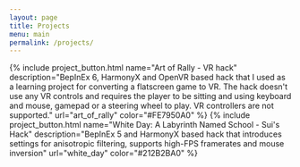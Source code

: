 ```yaml
---
layout: page
title: Projects
menu: main
permalink: /projects/
---
```

<link rel="stylesheet" href="{{ base }}/css/projects.css">

<div class="gametable-container">
{% include project_button.html name="Art of Rally - VR hack" description="BepInEx 6, HarmonyX and OpenVR based hack that I used as a learning project for converting a flatscreen game to VR. The hack doesn't use any VR controls and requires the player to be sitting and using keyboard and mouse, gamepad or a steering wheel to play. VR controllers are not supported." url="art_of_rally" color="#FE7950A0" %}
{% include project_button.html name="White Day: A Labyrinth Named School - Sui's Hack" description="BepInEx 5 and HarmonyX based hack that introduces settings for anisotropic filtering, supports high-FPS framerates and mouse inversion" url="white_day" color="#212B2BA0" %}
</div>

